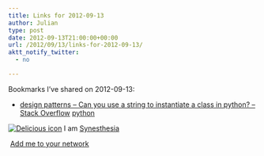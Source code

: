 ```yaml
---
title: Links for 2012-09-13
author: Julian
type: post
date: 2012-09-13T21:00:00+00:00
url: /2012/09/13/links-for-2012-09-13/
aktt_notify_twitter:
  - no

---
```

Bookmarks I&#8217;ve shared on 2012-09-13:

  * [design patterns &#8211; Can you use a string to instantiate a class in python? &#8211; Stack Overflow][1] 
    [python][2] </li> </ul> 
    
    <p class="deliciouslink">
      <a href="http://del.icio.us/synesthesia" title="See all my bookmarks on del.icio.us"><img src="https://www.synesthesia.co.uk/images/deliciousicon.jpg" alt="Delicious icon" /></a>&nbsp;I am <a href="http://del.icio.us/synesthesia" title="See all my bookmarks on del.icio.us">Synesthesia</a>
    </p>
    
    <p class="deliciouslink">
      <a href="http://del.icio.us/network?add=synesthesia" title="Add me to your del.icio.us network"><img src="https://www.synesthesia.co.uk/images/add.gif" alt="" /></a>&nbsp;<a href="http://del.icio.us/network?add=synesthesia" title="Add me to your del.icio.us network">Add me to your network</a>
    </p>

 [1]: http://stackoverflow.com/questions/553784/can-you-use-a-string-to-instantiate-a-class-in-python
 [2]: http://www.delicious.com/synesthesia/python